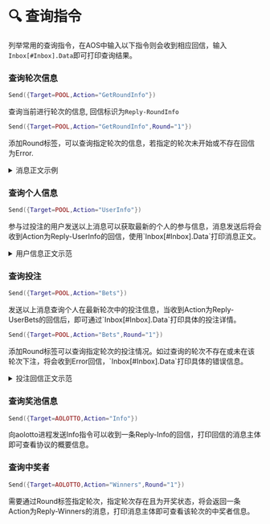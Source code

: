 # 🔍 查询指令

列举常用的查询指令，在AOS中输入以下指令则会收到相应回信，输入`Inbox[#Inbox].Data`即可打印查询结果。

### 查询轮次信息

```lua
Send({Target=POOL,Action="GetRoundInfo"})
```

查询当前进行轮次的信息, 回信标识为`Reply-RoundInfo`

```lua
Send({Target=POOL,Action="GetRoundInfo",Round="1"})
```

添加Round标签，可以查询指定轮次的信息，若指定的轮次未开始或不存在回信为Error.

<details>

<summary>消息正文示例</summary>

```
  -----------------------------------------      
  aolotto Round 1 - Ended
  ----------------------------------------- 
  * Pool Balance:      215.200 ALT
  * Estimated Prize:   160.100 ALT
  * Participants:      3
  * Bets:              110200
  * Start at:          2024/07/12 19:07 UTC
  * Lucky Number:      547
  ----------------------------------------- 
  Ends at 2024/07/14 01:17 UTC, 1 winners.
```

</details>

### 查询个人信息

```lua
Send({Target=POOL,Action="UserInfo"})
```

参与过投注的用户发送以上消息可以获取最新的个人的参与信息，消息发送后将会收到Action为Reply-UserInfo的回信，使用\`Inbox\[#Inbox].Data\`打印消息正文。

<details>

<summary>用户信息正文示范</summary>

```
 TRSgY37rCXAVmYXzKQ3pw1-lyBDASlw5GGphXVO5DJE
  -------------------------------------------
  * Number of Wins :   1
  * Rewards Balance :  0.000 ALT
  * Total Rewards :    160.100 ALT
  * Bets Amount :      407000
  * Bets Placed :      11
  -------------------------------------------
  First bet on 2024/07/14 01:17 UTC
```

</details>

### 查询投注

```lua
Send({Target=POOL,Action="Bets"})
```

发送以上消息查询个人在最新轮次中的投注信息，当收到Action为Reply-UserBets的回信后，即可通过\`Inbox\[#Inbox].Data\`打印具体的投注详情。

```lua
Send({Target=POOL,Action="Bets",Round="1"})
```

添加Round标签可以查询指定轮次的投注情况。如过查询的轮次不存在或未在该轮次下注，将会收到Error回信，\`Inbox\[#Inbox].Data\`打印具体的错误信息。

<details>

<summary>投注回信正文示范</summary>

```
You've placed 3000 bets that cover 3 numbers on Round 1 : 
----------------------------------------------------------
 782 * 1000  |  400 * 1000  |  870 * 1000  | 
```

</details>

### 查询奖池信息

```lua
Send({Target=AOLOTTO,Action="Info"})
```

向aolotto进程发送Info指令可以收到一条Reply-Info的回信，打印回信的消息主体即可查看协议的概要信息。

### 查询中奖者

```lua
Send({Target=AOLOTTO,Action="Winners",Round="1"})
```

需要通过Round标签指定轮次，指定轮次存在且为开奖状态，将会返回一条Action为Reply-Winners的消息，打印消息主体即可查看该轮次的中奖者信息。
